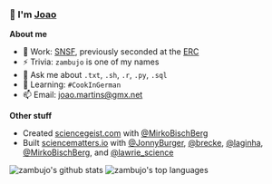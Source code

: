 ### 👋 I'm [Joao](https://en.wikipedia.org/wiki/Jo%C3%A3o)

**About me**

- 🔭 Work: [SNSF](http://www.snf.ch), previously seconded at the [ERC](https://erc.europa.eu)
- ⚡ Trivia: `zambujo` is one of my names
- 💬 Ask me about `.txt`, `.sh`, `.r`, `.py`, `.sql`
- 🌱 Learning: `#CookInGerman` 
- 📫 Email: [joao.martins@gmx.net](mailto:joao.martins@gmx.net)

**Other stuff**

- Created [sciencegeist.com](https://www.sciencegeist.com) with [@MirkoBischBerg](https://twitter.com/MirkoBischBerg)
- Built [sciencematters.io](https://github.com/SciMts) with [@JonnyBurger](https://github.com/JonnyBurger), [@brecke](https://github.com/brecke), [@laginha](https://github.com/laginha), [@MirkoBischBerg](https://twitter.com/MirkoBischBerg), and [@lawrie_science](https://twitter.com/lawrie_science)

![zambujo's github stats](https://github-readme-stats.vercel.app/api?username=zambujo&show_icons=true&hide_border=true&hide=prs) ![zambujo's top languages](https://github-readme-stats.vercel.app/api/top-langs/?username=zambujo&hide=javascript,html,css)
